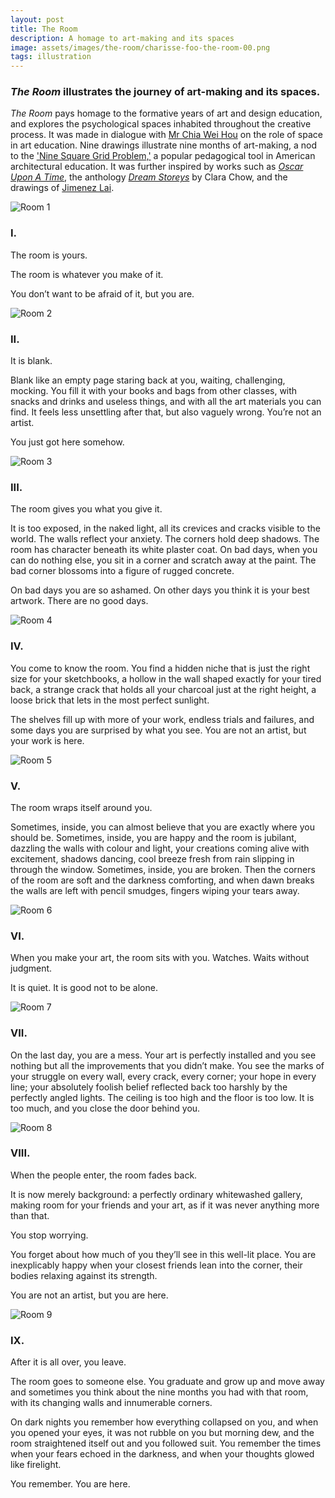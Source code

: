 ```yaml
---
layout: post
title: The Room
description: A homage to art-making and its spaces
image: assets/images/the-room/charisse-foo-the-room-00.png
tags: illustration
---
```


<h3><i>The Room</i> illustrates the journey of art-making and its spaces.</h3>

_The Room_ pays homage to the formative years of art and design education, and explores the psychological spaces inhabited throughout the creative process. It was made in dialogue with [Mr Chia Wei Hou](https://rafflesiantimes.wordpress.com/2015/02/12/the-art-of-making-special/) on the role of space in art education. Nine drawings illustrate nine months of art-making, a nod to the ['Nine Square Grid Problem,'](http://www.harvarddesignmagazine.org/issues/19/kit-of-parts-conceptualism-abstracting-architecture-in-the-american-academy) a popular pedagogical tool in American architectural education. It was further inspired by works such as [_Oscar Upon A Time_](http://www.couldbearchitecture.com/work/%20oscar%20upon%20a%20time), the anthology [_Dream Storeys_](https://www.ethosbooks.com.sg/products/dream-storeys) by Clara Chow, and the drawings of [Jimenez Lai](http://bureau-spectacular.net/about).

<div class="row with-text">
	<div class="8u 12u$(small)">
		<span class="image fit"><img src="{% link assets/images/the-room/charisse-foo-the-room-01.png %}" alt="Room 1" /></span>
	</div>
	<div class="4u$ 12u$(small)">
	    <h3>I.</h3>
		<p>The room is yours.</p>
        <p>The room is whatever you make of it.</p>
        <p>You don’t want to be afraid of it, but you are.</p>
</div>
</div>

<div class="row with-text">
	<div class="8u 12u$(small)">
		<span class="image fit"><img src="{% link assets/images/the-room/charisse-foo-the-room-02.png %}" alt="Room 2" /></span>
	</div>
	<div class="4u$ 12u$(small)">
        <h3>II.</h3>
		<p>It is blank. </p>
        <p>Blank like an empty page staring back at you, waiting, challenging, mocking. You fill it with your books and bags from other classes, with snacks and drinks and useless things, and with all the art materials you can find. It feels less unsettling after that, but also vaguely wrong. You’re not an artist. </p>
        <p>You just got here somehow.</p>
		</div>
</div>

<div class="row with-text">
	<div class="8u 12u$(small)">
		<span class="image fit"><img src="{% link assets/images/the-room/charisse-foo-the-room-03.png %}" alt="Room 3" /></span>
	</div>
	<div class="4u$ 12u$(small)">
        <h3>III.</h3>
		<p>The room gives you what you give it.</p>
        <p>It is too exposed, in the naked light, all its crevices and cracks visible to the world. The walls reflect your anxiety. The corners hold deep shadows. The room has character beneath its white plaster coat. On bad days, when you can do nothing else, you sit in a corner and scratch away at the paint. The bad corner blossoms into a figure of rugged concrete.</p>
        <p>On bad days you are so ashamed. On other days you think it is your best artwork. There are no good days.</p>
    </div>
</div>

<div class="row with-text">
	<div class="8u 12u$(small)">
		<span class="image fit"><img src="{% link assets/images/the-room/charisse-foo-the-room-04.png %}" alt="Room 4" /></span>
	</div>
	<div class="4u$ 12u$(small)">
        <h3>IV.</h3>
		<p>You come to know the room. You find a hidden niche that is just the right size for your sketchbooks, a hollow in the wall shaped exactly for your tired back, a strange crack that holds all your charcoal just at the right height, a loose brick that lets in the most perfect sunlight. </p>
        <p>The shelves fill up with more of your work, endless trials and failures, and some days you are surprised by what you see. You are not an artist, but your work is here. </p>
    </div>
</div>

<div class="row with-text">
	<div class="8u 12u$(small)">
		<span class="image fit"><img src="{% link assets/images/the-room/charisse-foo-the-room-05.png %}" alt="Room 5" /></span>
	</div>
	<div class="4u$ 12u$(small)">
        <h3>V.</h3>
		<p>The room wraps itself around you.</p>
        <p>Sometimes, inside, you can almost believe that you are exactly where you should be. Sometimes, inside, you are happy and the room is jubilant, dazzling the walls with colour and light, your creations coming alive with excitement, shadows dancing, cool breeze fresh from rain slipping in through the window. Sometimes, inside, you are broken. Then the corners of the room are soft and the darkness comforting, and when dawn breaks the walls are left with pencil smudges, fingers wiping your tears away.</p>
    </div>
</div>

<div class="row with-text">
	<div class="8u 12u$(small)">
		<span class="image fit"><img src="{% link assets/images/the-room/charisse-foo-the-room-06.png %}" alt="Room 6" /></span>
	</div>
	<div class="4u$ 12u$(small)">
        <h3>VI.</h3>
		<p>When you make your art, the room sits with you. Watches. Waits without judgment. </p>
        <p>It is quiet. It is good not to be alone.</p>
    </div>
</div>

<div class="row with-text">
	<div class="8u 12u$(small)">
		<span class="image fit"><img src="{% link assets/images/the-room/charisse-foo-the-room-07.png %}" alt="Room 7" /></span>
	</div>
	<div class="4u$ 12u$(small)">
        <h3>VII.</h3>
		<p>On the last day, you are a mess. Your art is perfectly installed and you see nothing but all the improvements that you didn’t make. You see the marks of your struggle on every wall, every crack, every corner; your hope in every line; your absolutely foolish belief reflected back too harshly by the perfectly angled lights. The ceiling is too high and the floor is too low. It is too much, and you close the door behind you.</p>
        </div>
</div>

<div class="row with-text">
	<div class="8u 12u$(small)">
		<span class="image fit"><img src="{% link assets/images/the-room/charisse-foo-the-room-08.png %}" alt="Room 8" /></span>
	</div>
	<div class="4u$ 12u$(small)">
        <h3>VIII.</h3>
		<p>When the people enter, the room fades back.</p>
        <p>It is now merely background: a perfectly ordinary whitewashed gallery, making room for your friends and your art, as if it was never anything more than that.</p>
		<p>You stop worrying.</p>
		<p>You forget about how much of you they’ll see in this well-lit place. You are inexplicably happy when your closest friends lean into the corner, their bodies relaxing against its strength.</p>
		<p>You are not an artist, but you are here.</p>
    </div>
</div>

<div class="row with-text">
	<div class="8u 12u$(small)">
		<span class="image fit"><img src="{% link assets/images/the-room/charisse-foo-the-room-09.png %}" alt="Room 9" /></span>
	</div>
	<div class="4u$ 12u$(small)">
        <h3>IX.</h3>
		<p>After it is all over, you leave.</p>
        <p>The room goes to someone else. You graduate and grow up and move away and sometimes you think about the nine months you had with that room, with its changing walls and innumerable corners.</p>
		<p>On dark nights you remember how everything collapsed on you, and when you opened your eyes, it was not rubble on you but morning dew, and the room straightened itself out and you followed suit. You remember the times when your fears echoed in the darkness, and when your thoughts glowed like firelight.</p>
		<p>You remember. You are here.</p>
    </div>
</div>
